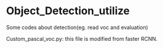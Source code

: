 # Object_Detection_utilize
Some codes about detection(eg. read voc and evaluation)

Custom_pascal_voc.py: this file is modified from faster RCNN.
